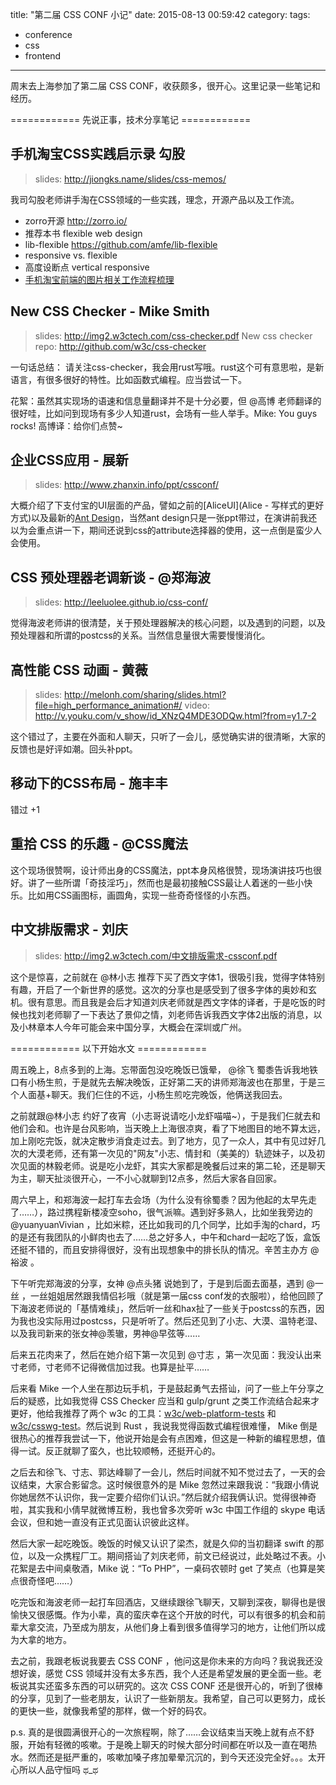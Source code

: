 title: "第二届 CSS CONF 小记"
date: 2015-08-13 00:59:42
category:
tags:
- conference
- css
- frontend
---

周末去上海参加了第二届 CSS CONF，收获颇多，很开心。这里记录一些笔记和经历。

<!-- more -->

============ 先说正事，技术分享笔记 ============

## 手机淘宝CSS实践启示录 勾股

> slides: http://jiongks.name/slides/css-memos/

我司勾股老师讲手淘在CSS领域的一些实践，理念，开源产品以及工作流。

- zorro开源 http://zorro.io/
- 推荐本书 flexible web design
- lib-flexible https://github.com/amfe/lib-flexible
- responsive vs. flexible
- 高度设断点 vertical responsive
- [手机淘宝前端的图片相关工作流程梳理](https://github.com/amfe/article/issues/8)

## New CSS Checker - Mike Smith

> slides: http://img2.w3ctech.com/css-checker.pdf
> New css checker repo: http://github.com/w3c/css-checker

一句话总结：
请关注css-checker，我会用rust写哦。rust这个可有意思啦，是新语言，有很多很好的特性。比如函数式编程。应当尝试一下。

花絮：虽然其实现场的语速和信息量翻译并不是十分必要，但 @高博 老师翻译的很好哇，比如问到现场有多少人知道rust，会场有一些人举手。Mike: You guys rocks! 高博译：给你们点赞~

## 企业CSS应用 - 展新

> slides: http://www.zhanxin.info/ppt/cssconf/

大概介绍了下支付宝的UI层面的产品，譬如之前的[AliceUI](Alice - 写样式的更好方式)以及最新的[Ant Design](http://ant.design/)，当然ant design只是一张ppt带过，在演讲前我还以为会重点讲一下，期间还说到css的attribute选择器的使用，这一点倒是蛮少人会使用。

## CSS 预处理器老调新谈 - @郑海波

> slides: http://leeluolee.github.io/css-conf/

觉得海波老师讲的很清楚，关于预处理器解决的核心问题，以及遇到的问题，以及预处理器和所谓的postcss的关系。当然信息量很大需要慢慢消化。

## 高性能 CSS 动画 - 黄薇

> slides: http://melonh.com/sharing/slides.html?file=high_performance_animation#/
> video: http://v.youku.com/v_show/id_XNzQ4MDE3ODQw.html?from=y1.7-2

这个错过了，主要在外面和人聊天，只听了一会儿，感觉确实讲的很清晰，大家的反馈也是好评如潮。回头补ppt。

## 移动下的CSS布局 - 施丰丰

错过 +1

## 重拾 CSS 的乐趣 - @CSS魔法

这个现场很赞啊，设计师出身的CSS魔法，ppt本身风格很赞，现场演讲技巧也很好。讲了一些所谓「奇技淫巧」，然而也是最初接触CSS最让人着迷的一些小快乐。比如用CSS画图标，画圆角，实现一些奇奇怪怪的小东西。

## 中文排版需求 - 刘庆

> slides: http://img2.w3ctech.com/中文排版需求-cssconf.pdf

这个是惊喜，之前就在 @林小志 推荐下买了西文字体1，很吸引我，觉得字体特别有趣，开启了一个新世界的感觉。这次的分享也是感受到了很多字体的奥妙和玄机。很有意思。而且我是会后才知道刘庆老师就是西文字体的译者，于是吃饭的时候也找刘老师聊了一下表达了景仰之情，刘老师告诉我西文字体2出版的消息，以及小林章本人今年可能会来中国分享，大概会在深圳或广州。

============ 以下开始水文 ============

周五晚上，8点多到的上海。忘带面包没吃晚饭已饿晕， @徐飞 蜀黍告诉我地铁口有小杨生煎，于是就先去解决晚饭，正好第二天的讲师郑海波也在那里，于是三个人面基+聊天。我们仨住的不远，小杨生煎吃完晚饭，他俩送我回去。 

之前就跟@林小志 约好了夜宵（小志哥说请吃小龙虾喵喵~），于是我们仨就去和他们会和。也许是台风影响，当天晚上上海很凉爽，看了下地图目的地不算太远，加上刚吃完饭，就决定散步消食走过去。到了地方，见了一众人，其中有见过好几次的大漠老师，还有第一次见的"网友"小志、情封和（美美的）轨迹妹子，以及初次见面的林毅老师。说是吃小龙虾，其实大家都是晚餐后过来的第二轮，还是聊天为主，聊天扯淡很开心，一不小心就聊到12点多，然后大家各自回家。

周六早上，和郑海波一起打车去会场（为什么没有徐蜀黍？因为他起的太早先走了……），路过携程新楼凌空soho，很气派嘛。遇到好多熟人，比如坐我旁边的@yuanyuanVivian ，比如米粽，还比如我司的几个同学，比如手淘的chard，巧的是还有我团队的小鲜肉也去了……总之好多人，中午和chard一起吃了饭，盒饭还挺不错的，而且安排得很好，没有出现想象中的排长队的情况。辛苦主办方 @裕波 。

下午听完郑海波的分享，女神 @点头猪 说她到了，于是到后面去面基，遇到 @一丝 ，一丝姐姐居然跟我情侣衫哦（就是第一届css conf发的衣服啦），给他回顾了下海波老师说的「基情难续」，然后听一丝和hax扯了一些关于postcss的东西，因为我也没实际用过postcss，只是听听了。然后还见到了小志、大漠、温特老湿、以及我司新来的张女神@羡辙，男神@早弦等……

后来五花肉来了，然后在她介绍下第一次见到 @寸志 ，第一次见面：我没认出来寸老师，寸老师不记得微信加过我。也算是扯平……

后来看 Mike 一个人坐在那边玩手机，于是鼓起勇气去搭讪，问了一些上午分享之后的疑惑，比如我觉得 CSS Checker 应当和 gulp/grunt 之类工作流结合起来才更好，他给我推荐了两个 w3c 的工具：[w3c/web-platform-tests](https://github.com/w3c/web-platform-tests) 和 [w3c/csswg-test](https://github.com/w3c/csswg-test)。然后说到 Rust ，我说我觉得函数式编程很难懂， Mike 倒是很热心的推荐我尝试一下，他说开始是会有点困难，但这是一种新的编程思想，值得一试。反正就聊了蛮久，也比较顺畅，还挺开心的。

之后去和徐飞、寸志、郭达峰聊了一会儿，然后时间就不知不觉过去了，一天的会议结束，大家合影留念。这时候很意外的是 Mike 忽然过来跟我说：“我跟小倩说你她居然不认识你，我一定要介绍你们认识。”然后就介绍我俩认识。觉得很神奇啦，其实我和小倩早就微博互粉，我也曾多次旁听 w3c 中国工作组的 skype 电话会议，但和她一直没有正式见面认识彼此这样。

然后大家一起吃晚饭。晚饭的时候又认识了梁杰，就是久仰的当初翻译 swift 的那位，以及一众携程厂工。期间搭讪了刘庆老师，前文已经说过，此处略过不表。小花絮是去中间桌敬酒，Mike 说：“To PHP”，一桌码农顿时 get 了笑点（也算是笑点很奇怪吧……）

吃完饭和海波老师一起打车回酒店，又继续跟徐飞聊天，又聊到深夜，聊得也是很愉快又很感慨。作为小辈，真的蛮庆幸在这个开放的时代，可以有很多的机会和前辈大拿交流，乃至成为朋友，从他们身上看到很多值得学习的地方，让他们所以成为大拿的地方。

去之前，我跟老板说我要去 CSS CONF ，他问这是你未来的方向吗？我说我还没想好诶，感觉 CSS 领域并没有太多东西，我个人还是希望发展的更全面一些。老板说其实还蛮多东西的可以研究的。这次 CSS CONF 还是很开心的，听到了很棒的分享，见到了一些老朋友，认识了一些新朋友。我希望，自己可以更努力，成长的更快一些，就像我希望的那样，做一个好的码农。

p.s. 真的是很圆满很开心的一次旅程啊，除了……会议结束当天晚上就有点不舒服，开始有轻微的咳嗽。于是晚上聊天的时候大部分时间都在听以及一直在喝热水。然而还是挺严重的，咳嗽加嗓子疼加晕晕沉沉的，到今天还没完全好。。。太开心所以人品守恒吗 ಥ_ಥ